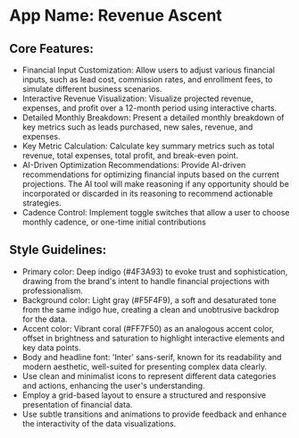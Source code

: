 # **App Name**: Revenue Ascent

## Core Features:

- Financial Input Customization: Allow users to adjust various financial inputs, such as lead cost, commission rates, and enrollment fees, to simulate different business scenarios.
- Interactive Revenue Visualization: Visualize projected revenue, expenses, and profit over a 12-month period using interactive charts.
- Detailed Monthly Breakdown: Present a detailed monthly breakdown of key metrics such as leads purchased, new sales, revenue, and expenses.
- Key Metric Calculation: Calculate key summary metrics such as total revenue, total expenses, total profit, and break-even point.
- AI-Driven Optimization Recommendations: Provide AI-driven recommendations for optimizing financial inputs based on the current projections. The AI tool will make reasoning if any opportunity should be incorporated or discarded in its reasoning to recommend actionable strategies.
- Cadence Control: Implement toggle switches that allow a user to choose monthly cadence, or one-time initial contributions

## Style Guidelines:

- Primary color: Deep indigo (#4F3A93) to evoke trust and sophistication, drawing from the brand's intent to handle financial projections with professionalism.
- Background color: Light gray (#F5F4F9), a soft and desaturated tone from the same indigo hue, creating a clean and unobtrusive backdrop for the data.
- Accent color: Vibrant coral (#FF7F50) as an analogous accent color, offset in brightness and saturation to highlight interactive elements and key data points.
- Body and headline font: 'Inter' sans-serif, known for its readability and modern aesthetic, well-suited for presenting complex data clearly. 
- Use clean and minimalist icons to represent different data categories and actions, enhancing the user's understanding.
- Employ a grid-based layout to ensure a structured and responsive presentation of financial data.
- Use subtle transitions and animations to provide feedback and enhance the interactivity of the data visualizations.